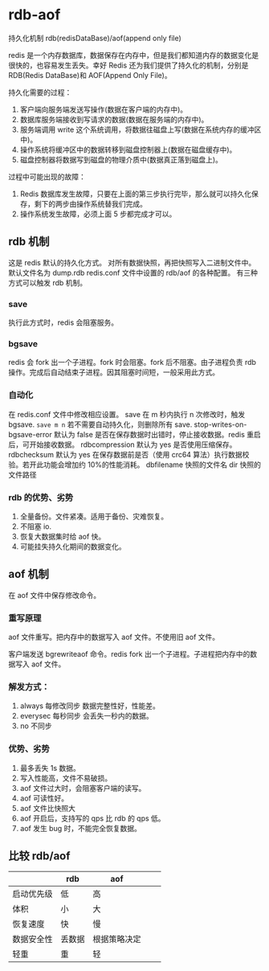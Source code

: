 # rdb-aof

持久化机制 rdb(redisDataBase)/aof(append only file)

redis 是一个内存数据库，数据保存在内存中，但是我们都知道内存的数据变化是很快的，也容易发生丢失。幸好 Redis 还为我们提供了持久化的机制，分别是 RDB(Redis DataBase)和 AOF(Append Only File)。

持久化需要的过程：

1. 客户端向服务端发送写操作(数据在客户端的内存中)。
1. 数据库服务端接收到写请求的数据(数据在服务端的内存中)。
1. 服务端调用 write 这个系统调用，将数据往磁盘上写(数据在系统内存的缓冲区中)。
1. 操作系统将缓冲区中的数据转移到磁盘控制器上(数据在磁盘缓存中)。
1. 磁盘控制器将数据写到磁盘的物理介质中(数据真正落到磁盘上)。

过程中可能出现的故障：

1. Redis 数据库发生故障，只要在上面的第三步执行完毕，那么就可以持久化保存，剩下的两步由操作系统替我们完成。
1. 操作系统发生故障，必须上面 5 步都完成才可以。

## rdb 机制

这是 redis 默认的持久化方式。
对所有数据快照，再把快照写入二进制文件中。默认文件名为 dump.rdb
redis.conf 文件中设置的 rdb/aof 的各种配置。
有三种方式可以触发 rdb 机制。

### save

执行此方式时，redis 会阻塞服务。

### bgsave

redis 会 fork 出一个子进程。fork 时会阻塞。fork 后不阻塞。由子进程负责 rdb 操作。完成后自动结束子进程。因其阻塞时间短，一般采用此方式。

### 自动化

在 redis.conf 文件中修改相应设置。
save 在 m 秒内执行 n 次修改时，触发 bgsave. `save m n` 若不需要自动持久化，则删除所有 save.
stop-writes-on-bgsave-error 默认为 false 是否在保存数据时出错时，停止接收数据。redis 重启后，可开始接收数据。
rdbcompression 默认为 yes 是否使用压缩保存。
rdbchecksum 默认为 yes 在保存数据前是否（使用 crc64 算法）执行数据校验。若开此功能会增加约 10%的性能消耗。
dbfilename 快照的文件名
dir 快照的文件路径

### rdb 的优势、劣势

1. 全量备份。文件紧凑。适用于备份、灾难恢复。
2. 不阻塞 io.
3. 恢复大数据集时给 aof 快。
4. 可能挂失持久化期间的数据变化。

## aof 机制

在 aof 文件中保存修改命令。

### 重写原理

aof 文件重写。把内存中的数据写入 aof 文件。不使用旧 aof 文件。

客户端发送 bgrewriteaof 命令。redis fork 出一个子进程。子进程把内存中的数据写入 aof 文件。

### 解发方式：

1. always 每修改同步 数据完整性好，性能差。
1. everysec 每秒同步 会丢失一秒内的数据。
1. no 不同步

### 优势、劣势

1. 最多丢失 1s 数据。
2. 写入性能高，文件不易破损。
3. aof 文件过大时，会阻塞客户端的读写。
4. aof 可读性好。
5. aof 文件比快照大
6. aof 开启后，支持写的 qps 比 rdb 的 qps 低。
7. aof 发生 bug 时，不能完全恢复数据。

## 比较 rdb/aof

|            | rdb    | aof          |     |     |
| ---------- | ------ | ------------ | --- | --- |
| 启动优先级 | 低     | 高           |     |     |
| 体积       | 小     | 大           |     |     |
| 恢复速度   | 快     | 慢           |     |     |
| 数据安全性 | 丢数据 | 根据策略决定 |     |     |
| 轻重       | 重     | 轻           |     |     |
